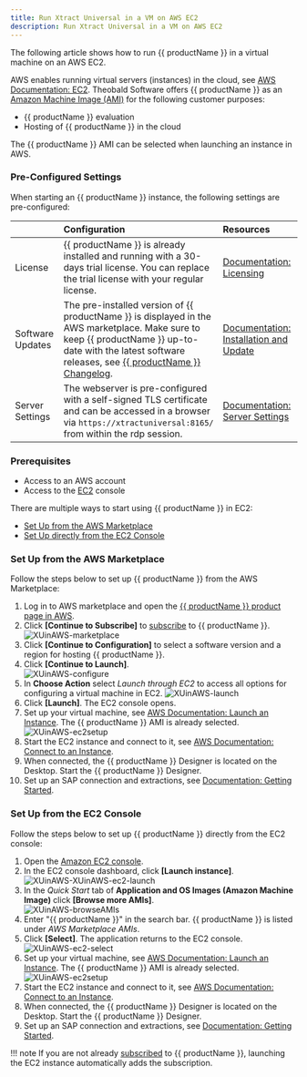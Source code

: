 ```yaml
---
title: Run Xtract Universal in a VM on AWS EC2
description: Run Xtract Universal in a VM on AWS EC2
---
```


The following article shows how to run {{ productName }} in a virtual machine on an AWS EC2.

AWS enables running virtual servers (instances) in the cloud, see [AWS Documentation: EC2](https://docs.aws.amazon.com/AWSEC2/latest/WindowsGuide/concepts.html).
Theobald Software offers {{ productName }} as an [Amazon Machine Image (AMI)](https://docs.aws.amazon.com/AWSEC2/latest/WindowsGuide/AMIs.html) for the following customer purposes:
- {{ productName }} evaluation
- Hosting of {{ productName }} in the cloud

The {{ productName }} AMI can be selected when launching an instance in AWS.

### Pre-Configured Settings

When starting an {{ productName }} instance, the following settings are pre-configured:

|          | Configuration  |  Resources |
|:---------|:-------------|:------|
| License  | {{ productName }} is already installed and running with a 30-days trial license. You can replace the trial license with your regular license. | [Documentation: Licensing](../documentation/setup/license.md) |
| Software Updates | The pre-installed version of {{ productName }} is displayed in the AWS marketplace. Make sure to keep {{ productName }} up-to-date with the latest software releases, see [{{ productName }} Changelog](../changelog.md). | [Documentation: Installation and Update](../documentation/setup/update.md) |
| Server Settings | The webserver is pre-configured with a self-signed TLS certificate and can be accessed in a browser via ``https://xtractuniversal:8165/`` from within the rdp session. | [Documentation: Server Settings](../documentation/server/server-settings.md) |


### Prerequisites

- Access to an AWS account
- Access to the [EC2](https://docs.aws.amazon.com/AWSEC2/latest/WindowsGuide/concepts.html) console

There are multiple ways to start using {{ productName }} in EC2:
- [Set Up from the AWS Marketplace](#set-up-from-the-aws-marketplace)
- [Set Up directly from the EC2 Console](#set-up-from-the-ec2-console)

### Set Up from the AWS Marketplace

Follow the steps below to set up {{ productName }} from the AWS Marketplace:

1. Log in to AWS marketplace and open the [{{ productName }} product page in AWS](https://aws.amazon.com/marketplace/pp/prodview-anarfo2osmhl4?sr=0-1&ref_=beagle&applicationId=AWSMPContessa#pdp-reviews).
2. Click **[Continue to Subscribe]** to [subscribe](https://docs.aws.amazon.com/marketplace/latest/buyerguide/buyer-ami-contracts.html) to {{ productName }}.<br>
![XUinAWS-marketplace](../assets/images/articles/xu/XUinAWS-marketplace.png)
3. Click **[Continue to Configuration]** to select a software version and a region for hosting {{ productName }}.
4. Click **[Continue to Launch]**. <br>
![XUinAWS-configure](../assets/images/articles/xu/XUinAWS-configure.png)
5. In **Choose Action** select *Launch through EC2* to access all options for configuring a virtual machine in EC2. 
![XUinAWS-launch](../assets/images/articles/xu/XUinAWS-launch.png)
6. Click **[Launch]**. The EC2 console opens.
7. Set up your virtual machine, see [AWS Documentation: Launch an Instance](https://docs.aws.amazon.com/AWSEC2/latest/WindowsGuide/EC2_GetStarted.html#ec2-launch-instance).
The {{ productName }} AMI is already selected.<br>
![XUinAWS-ec2setup](../assets/images/articles/xu/XUinAWS-ec2setup.png)
8. Start the EC2 instance and connect to it, see [AWS Documentation: Connect to an Instance](https://docs.aws.amazon.com/AWSEC2/latest/WindowsGuide/EC2_GetStarted.html#ec2-connect-to-instance-windows).
9. When connected, the {{ productName }} Designer is located on the Desktop. Start the {{ productName }} Designer.
10. Set up an SAP connection and extractions, see [Documentation: Getting Started](../getting-started.md).

### Set Up from the EC2 Console

Follow the steps below to set up {{ productName }} directly from the EC2 console:

1. Open the [Amazon EC2 console](https://console.aws.amazon.com/ec2/).
2. In the EC2 console dashboard, click **[Launch instance]**.<br>
![XUinAWS-XUinAWS-ec2-launch](../assets/images/articles/xu/XUinAWS-ec2-launch.png)
3. In the *Quick Start* tab of **Application and OS Images (Amazon Machine Image)** click **[Browse more AMIs]**. <br>
![XUinAWS-browseAMIs](../assets/images/articles/xu/XUinAWS-browseAMIs.png)
4. Enter "{{ productName }}" in the search bar. {{ productName }} is listed under *AWS Marketplace AMIs*.
5. Click **[Select]**. The application returns to the EC2 console.<br>
![XUinAWS-ec2-select](../assets/images/articles/xu/XUinAWS-ec2-select.png)
6. Set up your virtual machine, see [AWS Documentation: Launch an Instance](https://docs.aws.amazon.com/AWSEC2/latest/WindowsGuide/EC2_GetStarted.html#ec2-launch-instance).
The {{ productName }} AMI is already selected.<br>
![XUinAWS-ec2setup](../assets/images/articles/xu/XUinAWS-ec2setup.png)
7. Start the EC2 instance and connect to it, see [AWS Documentation: Connect to an Instance](https://docs.aws.amazon.com/AWSEC2/latest/WindowsGuide/EC2_GetStarted.html#ec2-connect-to-instance-windows).
8. When connected, the {{ productName }} Designer is located on the Desktop. Start the {{ productName }} Designer.
9. Set up an SAP connection and extractions, see [Documentation: Getting Started](../getting-started.md).

!!! note
    If you are not already [subscribed](https://docs.aws.amazon.com/marketplace/latest/buyerguide/buyer-ami-contracts.html) to {{ productName }}, launching the EC2 instance automatically adds the subscription.
